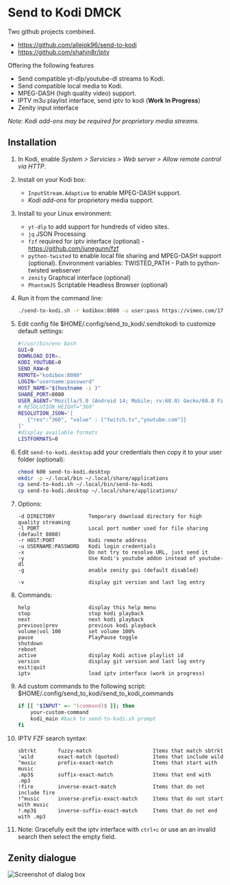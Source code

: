 # Send to Kodi DMCK

Two github projects combined.

* https://github.com/allejok96/send-to-kodi
* https://github.com/shahin8r/iptv

Offering the following features

* Send compatible yt-dlp/youtube-dl streams to Kodi.
* Send compatible local media to Kodi.
* MPEG-DASH (high quality video) support.
* IPTV m3u playlist interface, send iptv to kodi (__Work In Progress__)
* Zenity input interface

*Note: Kodi add-ons may be required for proprietory media streams.*

## Installation

1. In Kodi, enable *System > Servicies > Web server > Allow remote control via HTTP*.
2. Install on your Kodi box:

   * `InputStream.Adaptive` to enable MPEG-DASH support.
   * *Kodi add-ons* for proprietory media support.
3. Install to your Linux environment:

   * `yt-dlp`           to add support for hundreds of video sites.
   * `jq`               JSON Processing
   * `fzf`              required for iptv interface (optional) - https://github.com/junegunn/fzf
   * `python-twisted`   to enable local file sharing and MPEG-DASH support (optional). Environment variables: TWISTED_PATH - Path to python-twisted webserver
   * `zenity`           Graphical interface (optional)
   * `PhantomJS`        Scriptable Headless Browser (optional)
4. Run it from the command line:

   ```bash
   ./send-to-kodi.sh -r kodibox:8080 -u user:pass https://vimeo.com/174312494
   ```
5. Edit config file $HOME/.config/send_to_kodi/.sendtokodi to customize default settings:

   ```bash
   #!/usr/bin/env bash
   GUI=0
   DOWNLOAD_DIR=.
   KODI_YOUTUBE=0
   SEND_RAW=0
   REMOTE="kodibox:8080"
   LOGIN="username:password"
   HOST_NAME="$(hostname -i )"
   SHARE_PORT=8080
   USER_AGENT="Mozilla/5.0 (Android 14; Mobile; rv:68.0) Gecko/68.0 Firefox/128.0"
   # RESOLUTION_HEIGHT="360"
   RESOLUTION_JSON='[
      {"res":"360", "value" : ["twitch.tv","youtube.com"]}
   ]'
   #display available formats
   LISTFORMATS=0
   ```
6. Edit `send-to-kodi.desktop` add your credentials then copy it to your user folder (optional):

   ```bash
   chmod 600 send-to-kodi.desktop
   mkdir -p ~/.local/bin ~/.local/share/applications
   cp send-to-kodi.sh ~/.local/bin/send-to-kodi
   cp send-to-kodi.desktop ~/.local/share/applications/
   ```
7. Options:

   ```text
   -d DIRECTORY           Temporary download directory for high quality streaming
   -l PORT                Local port number used for file sharing (default 8080)
   -r HOST:PORT           Kodi remote address
   -u USERNAME:PASSWORD   Kodi login credentials
   -x                     Do not try to resolve URL, just send it
   -y                     Use Kodi's youtube addon instead of youtube-dl
   -g                     enable zenity gui (default disabled)

   -v                     display git version and last log entry
   ```
8. Commands:

   ```text
   help                   display this help menu
   stop                   stop kodi playback
   next                   next kodi playback
   previous|prev          previous kodi playback
   volume|vol 100         set volume 100%
   pause                  PlayPause toggle
   shutdown
   reboot
   active                 display Kodi active playlist id
   version                display git version and last log entry
   exit|quit
   iptv                   load iptv interface (work in progress)
   ```
9. Ad custom commands to the following script: $HOME/.config/send_to_kodi/send_to_kodi_commands

   ```bash
   if [[ "$INPUT" =~ ^(command)$ ]]; then
       your-custom-command
       kodi_main #back to send-to-kodi.sh prompt
   fi
   ```
10. IPTV FZF search syntax:
    ```text
    sbtrkt       fuzzy-match	                Items that match sbtrkt
    'wild        exact-match (quoted)	        Items that include wild
    ^music       prefix-exact-match	            Items that start with music
    .mp3$        suffix-exact-match	            Items that end with .mp3
    !fire	     inverse-exact-match	        Items that do not include fire
    !^music      inverse-prefix-exact-match	    Items that do not start with music
    !.mp3$       inverse-suffix-exact-match	    Items that do not end with .mp3
    ```

11. Note: Gracefully exit the iptv interface with `ctrl+c` or use an an invalid search then select the empty field.

## Zenity dialogue

 ![Screenshot of dialog box](https://user-images.githubusercontent.com/7693838/119225728-d94f1000-bb05-11eb-9ff2-5a32d2974f55.png)
